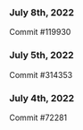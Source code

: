 ### July 8th, 2022

Commit #119930

### July 5th, 2022

Commit #314353


### July 4th, 2022

Commit #72281
